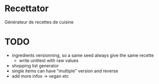 # Recettator

Générateur de recettes de cuisine

# TODO

- ingredients versionning, so a same seed always give the same recette
  - write unittest with raw values
- shopping list generator
- single items can have "multiple" version and reverse
- add more infos -> vegan etc
